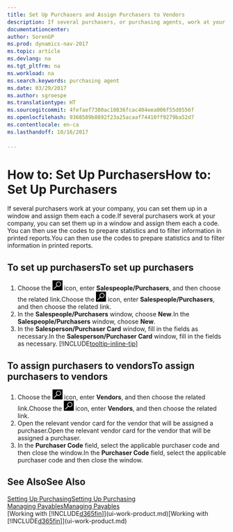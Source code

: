 ```yaml
---
title: Set Up Purchasers and Assign Purchasers to Vendors
description: If several purchasers, or purchasing agents, work at your company, you can organize them for statistical analysis.
documentationcenter: 
author: SorenGP
ms.prod: dynamics-nav-2017
ms.topic: article
ms.devlang: na
ms.tgt_pltfrm: na
ms.workload: na
ms.search.keywords: purchasing agent
ms.date: 03/29/2017
ms.author: sgroespe
ms.translationtype: HT
ms.sourcegitcommit: 4fefaef7380ac10836fcac404eea006f55d8556f
ms.openlocfilehash: 9368509b8892f23a25acaaf74410ff9279ba52d7
ms.contentlocale: en-ca
ms.lasthandoff: 10/16/2017

---
```

# <a name="how-to-set-up-purchasers"></a><span data-ttu-id="23909-103">How to: Set Up Purchasers</span><span class="sxs-lookup"><span data-stu-id="23909-103">How to: Set Up Purchasers</span></span>
<span data-ttu-id="23909-104">If several purchasers work at your company, you can set them up in a window and assign them each a code.</span><span class="sxs-lookup"><span data-stu-id="23909-104">If several purchasers work at your company, you can set them up in a window and assign them each a code.</span></span> <span data-ttu-id="23909-105">You can then use the codes to prepare statistics and to filter information in printed reports.</span><span class="sxs-lookup"><span data-stu-id="23909-105">You can then use the codes to prepare statistics and to filter information in printed reports.</span></span>

## <a name="to-set-up-purchasers"></a><span data-ttu-id="23909-106">To set up purchasers</span><span class="sxs-lookup"><span data-stu-id="23909-106">To set up purchasers</span></span>
1. <span data-ttu-id="23909-107">Choose the ![Search for Page or Report](media/ui-search/search_small.png "Search for Page or Report icon") icon, enter **Salespeople/Purchasers**, and then choose the related link.</span><span class="sxs-lookup"><span data-stu-id="23909-107">Choose the ![Search for Page or Report](media/ui-search/search_small.png "Search for Page or Report icon") icon, enter **Salespeople/Purchasers**, and then choose the related link.</span></span>
2. <span data-ttu-id="23909-108">In the **Salespeople/Purchasers** window, choose **New**.</span><span class="sxs-lookup"><span data-stu-id="23909-108">In the **Salespeople/Purchasers** window, choose **New**.</span></span>
3. <span data-ttu-id="23909-109">In the **Salesperson/Purchaser Card** window, fill in the fields as necessary.</span><span class="sxs-lookup"><span data-stu-id="23909-109">In the **Salesperson/Purchaser Card** window, fill in the fields as necessary.</span></span> [!INCLUDE[tooltip-inline-tip](includes/tooltip-inline-tip_md.md)]

## <a name="to-assign-purchasers-to-vendors"></a><span data-ttu-id="23909-110">To assign purchasers to vendors</span><span class="sxs-lookup"><span data-stu-id="23909-110">To assign purchasers to vendors</span></span>
1. <span data-ttu-id="23909-111">Choose the ![Search for Page or Report](media/ui-search/search_small.png "Search for Page or Report icon") icon, enter **Vendors**, and then choose the related link.</span><span class="sxs-lookup"><span data-stu-id="23909-111">Choose the ![Search for Page or Report](media/ui-search/search_small.png "Search for Page or Report icon") icon, enter **Vendors**, and then choose the related link.</span></span>
2. <span data-ttu-id="23909-112">Open the relevant vendor card for the vendor that will be assigned a purchaser.</span><span class="sxs-lookup"><span data-stu-id="23909-112">Open the relevant vendor card for the vendor that will be assigned a purchaser.</span></span>
3. <span data-ttu-id="23909-113">In the **Purchaser Code** field, select the applicable purchaser code and then close the window.</span><span class="sxs-lookup"><span data-stu-id="23909-113">In the **Purchaser Code** field, select the applicable purchaser code and then close the window.</span></span>

## <a name="see-also"></a><span data-ttu-id="23909-114">See Also</span><span class="sxs-lookup"><span data-stu-id="23909-114">See Also</span></span>
[<span data-ttu-id="23909-115">Setting Up Purchasing</span><span class="sxs-lookup"><span data-stu-id="23909-115">Setting Up Purchasing</span></span>](purchasing-setup-purchasing.md)  
[<span data-ttu-id="23909-116">Managing Payables</span><span class="sxs-lookup"><span data-stu-id="23909-116">Managing Payables</span></span>](payables-manage-payables.md)  
<span data-ttu-id="23909-117">[Working with [!INCLUDE[d365fin](includes/d365fin_md.md)]](ui-work-product.md)</span><span class="sxs-lookup"><span data-stu-id="23909-117">[Working with [!INCLUDE[d365fin](includes/d365fin_md.md)]](ui-work-product.md)</span></span>

